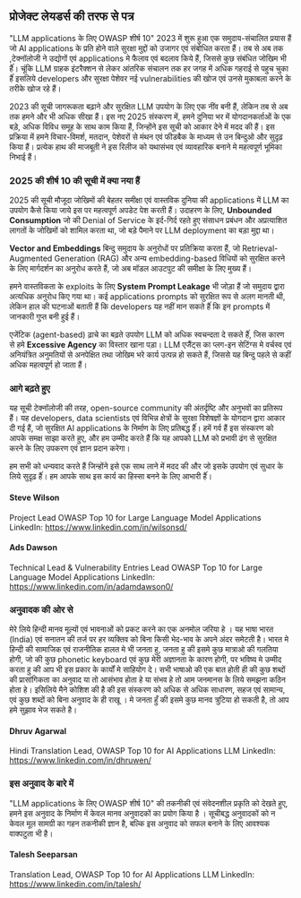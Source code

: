 ## प्रोजेक्ट लेयडर्स की तरफ से पत्र

"LLM applications के लिए OWASP शीर्ष 10" 2023 में शुरू हुआ एक समुदाय-संचालित प्रयास हैं जो AI applications  के प्रति होने वाले सुरक्षा मुद्दों को उजागर एवं संबोधित करता हैं। तब से अब तक ,टेक्नॉलोजी ने उद्योगों एवं applications मे फैलाव एवं बदलाव किये हैं, जिससे कुछ संबंधित जोखिम भी हैंं। चूंकि LLM ग्राहक इंटरैक्शन से लेकर आंतरिक संचालन तक हर जगह  में अधिक गहराई से पहुच चुका हैंं इसलिये developers और सुरक्षा पेशेवर नई vulnerabilities की खोज एवं उनसे मुकाबला करने के तरीके खोज रहे हैं।

2023 की सूची जागरूकता बढ़ाने और सुरक्षित LLM उपयोग के लिए एक नींव बनी हैं, लेकिन तब से अब तक हमने और भी अधिक सीखा हैं। इस नए 2025 संस्करण में, हमने दुनिया भर में योगदानकर्ताओं के एक बड़े, अधिक विविध समूह के साथ काम किया हैं, जिन्होंने इस सूची को आकार देने में मदद की हैं। इस प्रक्रिया में हमने विचार-विमर्श, मतदान, पेशेवरों से मंथन एवं फीडबैक के माध्यम से उन बिन्दुओ और सुदृढ़ किया हैं। प्रत्येक हाथ की माजबूती ने इस रिलीज को यथासंभव एवं  व्यावहारिक बनाने मे महत्वपूर्ण भूमिका निभाई हैं।

### 2025 की शीर्ष 10 की सूची में क्या नया हैं

2025 की सूची मौजूदा जोखिमों की बेहतर समीक्षा एवं वास्तविक दुनिया की applications में LLM का उपयोग कैसे किया जाये इस पर महत्वपूर्ण अपडेट पेश करती हैं। उदाहरण के लिए, **Unbounded Consumption** जो की Denial of Service के इर्द-गिर्द रहते हुए संसाधन प्रबंधन और अप्रत्याशित लागतों के जोखिमों को शामिल करता था, जो बड़े पैमाने पर LLM deployment का बड़ा मुद्दा था।

**Vector and Embeddings** बिन्दु समुदाय के अनुरोधों पर प्रतिक्रिया करता हैं, जो Retrieval-Augmented Generation (RAG) और अन्य embedding-based विधियों को सुरक्षित करने के लिए मार्गदर्शन का अनुरोध करते हैं, जो अब मॉडल आउटपुट की समीक्षा के लिए मुख्य हैं।

हमने वास्तविकता के exploits के लिए **System Prompt Leakage** भी जोड़ा हैं जो समुदाय द्वारा अत्यधिक अनुरोध किए गया था। कई applications prompts को सुरक्षित रूप से अलग मानती थी, लेकिन हाल की घटनाओं बताती हैं कि developers यह नहीं मान सकते हैंं कि इन prompts में जानकारी गुप्त बनी हुई हैं।

एजेंटिक (agent-based) ढ़ाचे का बढ़ते उपयोग LLM को अधिक स्वचन्दता दे सकते हैंं, जिस कारण से हमे **Excessive Agency** का विस्तार खाना पड़ा।  LLM एजैंट्स का प्लग-इन सेटिंग्स मे वर्चस्व एवं अनियंत्रित अनुमतियों  से अनपेक्षित तथा जोखिम भरे कार्य उत्पन्न हो सकते हैं, जिससे यह बिन्दु पहले से कहीं अधिक महत्वपूर्ण हो जाता हैं।

### आगे बढ़ते हुए

यह सूची टेक्नॉलोजी की तरह, open-source community की अंतर्दृष्टि और अनुभवों का प्रतिरूप हैं। यह developers, data scientists एवं विभिन्न क्षेत्रों के सुरक्षा विशेषज्ञों के योगदान द्वारा आकार दी गई हैं, जो सुरक्षित AI applications के निर्माण के लिए प्रतिबद्ध हैंं। हमें गर्व हैं इस संस्करण को आपके समक्ष साझा करते हुए, और हम उम्मीद करते हैं कि यह आपको LLM को प्रभावी ढंग से सुरक्षित करने के लिए उपकरण एवं ज्ञान प्रदान करेगा।

हम सभी को धन्यवाद करते हैं जिन्होंने इसे एक साथ लाने में मदद की और जो इसके उपयोग एवं सुधार के लिये सुदृढ़ हैंं। हम आपके साथ इस कार्य का हिस्सा बनने के लिए आभारी हैंं।


#### Steve Wilson
Project Lead
OWASP Top 10 for Large Language Model Applications
LinkedIn: https://www.linkedin.com/in/wilsonsd/

#### Ads Dawson
Technical Lead & Vulnerability Entries Lead
OWASP Top 10 for Large Language Model Applications
LinkedIn: https://www.linkedin.com/in/adamdawson0/


### अनुवादक की ओर से 
मेरे लिये हिन्दी मानव मूल्यों एवं भावनाओं को प्रकट करने का एक अनमोल जरिया हे । यह भाषा भारत (India) एवं सनातन की तर्ज पर हर व्यक्तिव को बिना किसी भेद-भाव के अपने अंदर समेटती है। भारत मे हिन्दी की सामाजिक एवं राजनीतिक हालत मे भी जनता हु, जनता हु की इसमे कुछ मात्राओ की गलतिया होगी, जो की कुछ phonetic keyboard एवं कुछ मेरी अज्ञानता के कारण होगी, पर भविष्य मे उम्मीद करता हु की आप भी इस प्रकार के कार्यों मे साहियोग दे। 
सभी भाषाओ की एक बात होती ही की कुछ शब्दों की प्रासांगिकता का अनुवाद या तो आसंभाव होता हे या संभव हे तो आम जनमानस के लिये समझना कठिन होता हे। इसिलिये मैने कोशिश की है की इस संस्करण को अधिक से अधिक साधारण, सहज एवं सामान्य, एवं कुछ शब्दों को बिना अनुवाद के ही राखू । मे जनता हुँ की इसमे कुछ मानव त्रुटिया हो सकती है, तो आप हमे सुझाव भेज सकते है।

#### Dhruv Agarwal
Hindi Translation Lead, OWASP Top 10 for AI Applications LLM
LinkedIn: https://www.linkedin.com/in/dhruwen/

### इस अनुवाद के बारे में
"LLM applications के लिए OWASP शीर्ष 10" की तकनीकी एवं संवेदनशील प्रकृति को देखते हुए, हमने इस अनुवाद के निर्माण में केवल मानव अनुवादकों का प्रयोग किया है । सूचीबद्ध अनुवादकों को न केवल मूल सामग्री का गहन तकनीकी ज्ञान है, बल्कि इस अनुवाद को सफल बनाने के लिए आवश्यक वाक्पटुता भी है।

#### Talesh Seeparsan
Translation Lead, OWASP Top 10 for AI Applications LLM
LinkedIn: https://www.linkedin.com/in/talesh/
